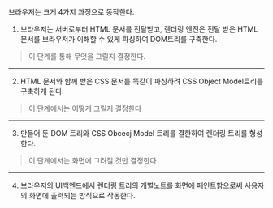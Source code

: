 브라우저는 크게 4가지 과정으로 동작한다.

1. 브라우저는 서버로부터 HTML 문서를 전달받고, 렌더링 엔진은 전달 받은 HTML 문서를 브라우저가 이해할 수 있게
   파싱하여 DOM트리를 구축한다.

> 이 단계를 통해 무엇을 그릴지 결정한다.

---

2. HTML 문서와 함께 받은 CSS 문서를 똑같이 파싱하려 CSS Object Model트리를 구축하게 된다.

> 이 단계에서는 어떻게 그릴지 결정한다

---

3. 만들어 둔 DOM 트리와 CSS Obcecj Model 트리를 결한하여 렌더링 트리를 형성한다.

> 이 단계에서는 화면에 그려질 것만 결정한다

---

4. 브라우저의 UI백엔드에서 렌더링 트리의 개별노트를 화면에 페인트함으로써 사용자의 화면에 출력되는 방식으로 작동한다.
